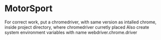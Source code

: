 # MotorSport
For correct work, put a chromedriver, with same version as intalled chrome, inside project directory, where chromedriver curretly placed
Also create system environment variables with name webdriver.chrome.driver
